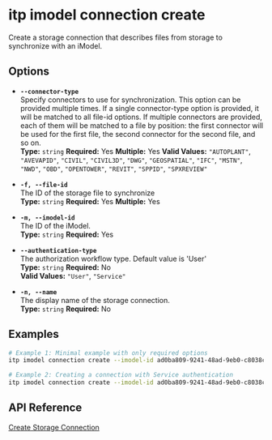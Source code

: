 # itp imodel connection create

Create a storage connection that describes files from storage to synchronize with an iModel.

## Options

- **`--connector-type`**  
  Specify connectors to use for synchronization. This option can be provided multiple times. If a single connector-type option is provided, it will be matched to all file-id options. If multiple connectors are provided, each of them will be matched to a file by position: the first connector will be used for the first file, the second connector for the second file, and so on.  
  **Type:** `string` **Required:** Yes **Multiple:** Yes 
  **Valid Values:** `"AUTOPLANT"`, `"AVEVAPID"`, `"CIVIL"`, `"CIVIL3D"`, `"DWG"`, `"GEOSPATIAL"`, `"IFC"`, `"MSTN"`, `"NWD"`, `"OBD"`, `"OPENTOWER"`, `"REVIT"`, `"SPPID"`, `"SPXREVIEW"`

- **`-f, --file-id`**  
  The ID of the storage file to synchronize  
  **Type:** `string` **Required:** Yes **Multiple:** Yes

- **`-m, --imodel-id`**  
  The ID of the iModel.  
  **Type:** `string` **Required:** Yes

- **`--authentication-type`**  
  The authorization workflow type. Default value is 'User'  
  **Type:** `string` **Required:** No  
  **Valid Values:** `"User"`, `"Service"`

- **`-n, --name`**  
  The display name of the storage connection.  
  **Type:** `string` **Required:** No

## Examples

```bash
# Example 1: Minimal example with only required options
itp imodel connection create --imodel-id ad0ba809-9241-48ad-9eb0-c8038c1a1d51 --file-id t5bDFuN4qUa9ojVw1E5FGtldp8BgSbNCiJ2XMdiT-cA --connector-type MSTN

# Example 2: Creating a connection with Service authentication
itp imodel connection create --imodel-id ad0ba809-9241-48ad-9eb0-c8038c1a1d51 --name "Engineering Files" --authentication-type Service --file-id t5bDFuN4qUa9ojVw1E5FGtldp8BgSbNCiJ2XMdiT-cA --connector-type MSTN --file-id g4ec1dc8c4f6173004f9f881914a57c5511a336d --connector-type DWG
```

## API Reference

[Create Storage Connection](https://developer.bentley.com/apis/synchronization/operations/create-storage-connection/)